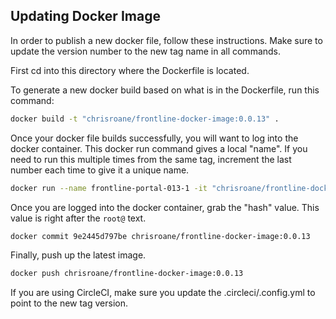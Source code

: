 
## Updating Docker Image

In order to publish a new docker file, follow these instructions. Make sure to update
the version number to the new tag name in all commands.

First cd into this directory where the Dockerfile is located.

To generate a new docker build based on what is in the Dockerfile, run this command:
```bash
docker build -t "chrisroane/frontline-docker-image:0.0.13" .
```

Once your docker file builds successfully, you will want to log into the docker container. This docker run command gives a local "name". If you need to run this multiple times from the same tag, increment the last number each time to give it a unique name.
```bash
docker run --name frontline-portal-013-1 -it "chrisroane/frontline-docker-image:0.0.13" /bin/bash
```

Once you are logged into the docker container, grab the "hash" value. This value is right after the `root@` text.
```bash
docker commit 9e2445d797be chrisroane/frontline-docker-image:0.0.13
```

Finally, push up the latest image.
```bash
docker push chrisroane/frontline-docker-image:0.0.13
```

If you are using CircleCI, make sure you update the .circleci/.config.yml to point to the new tag version.
